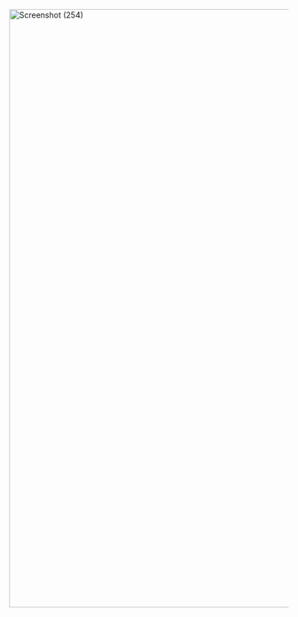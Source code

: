 <img width="1920" height="1080" alt="Screenshot (254)" src="https://github.com/user-attachments/assets/45ed2aff-cb91-483d-a246-76fc70df3be3" />


